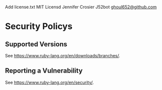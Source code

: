 Add license.txt
MIT Licensd Jennifer Crosier J52bot ghoul652@github.com 

# Security Policys

## Supported Versions

See <https://www.ruby-lang.org/en/downloads/branches/>.

## Reporting a Vulnerability

See <https://www.ruby-lang.org/en/security/>.
